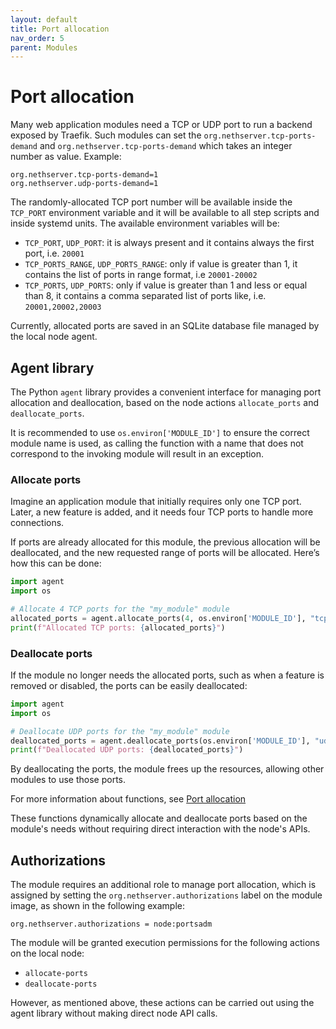 ```yaml
---
layout: default
title: Port allocation
nav_order: 5
parent: Modules
---
```


# Port allocation

Many web application modules need a TCP or UDP port to run a backend exposed by Traefik.
Such modules can set the `org.nethserver.tcp-ports-demand` and `org.nethserver.tcp-ports-demand` which takes an integer number as value.
Example:
```
org.nethserver.tcp-ports-demand=1
org.nethserver.udp-ports-demand=1
```

The randomly-allocated TCP port number will be available inside the `TCP_PORT` environment variable and it will be
available to all step scripts and inside systemd units.
The available environment variables will be:
- `TCP_PORT`, `UDP_PORT`: it is always present and it contains always the first port, i.e. `20001`
- `TCP_PORTS_RANGE`, `UDP_PORTS_RANGE`: only if value is greater than 1, it contains the list of ports in range format,
  i.e `20001-20002`
- `TCP_PORTS`, `UDP_PORTS`: only if value is greater than 1 and less or equal than 8, it contains a comma separated list of
  ports like, i.e. `20001,20002,20003`

Currently, allocated ports are saved in an SQLite database file managed by the local node agent.

## Agent library

The Python `agent` library provides a convenient interface for managing port allocation and deallocation, based on the node actions `allocate_ports` and `deallocate_ports`.

It is recommended to use `os.environ['MODULE_ID']` to ensure the correct module name is used, as calling the function with a name that does not correspond to the invoking module will result in an exception.

### Allocate ports

Imagine an application module that initially requires only one TCP port. Later, a new feature is added, and it needs four TCP ports to handle more connections.

If ports are already allocated for this module, the previous allocation will be deallocated, and the new requested range of ports will be allocated. Here’s how this can be done:

```python
import agent
import os

# Allocate 4 TCP ports for the "my_module" module
allocated_ports = agent.allocate_ports(4, os.environ['MODULE_ID'], "tcp")
print(f"Allocated TCP ports: {allocated_ports}")
```

### Deallocate ports

If the module no longer needs the allocated ports, such as when a feature is removed or disabled, the ports can be easily deallocated:

```python
import agent
import os

# Deallocate UDP ports for the "my_module" module
deallocated_ports = agent.deallocate_ports(os.environ['MODULE_ID'], "udp")
print(f"Deallocated UDP ports: {deallocated_ports}")
```
By deallocating the ports, the module frees up the resources, allowing other modules to use those ports.

For more information about functions, see [Port allocation](../../core/port_allocation)

These functions dynamically allocate and deallocate ports based on the module's needs without requiring direct interaction with the node's APIs.

## Authorizations

The module requires an additional role to manage port allocation, which is assigned by setting the `org.nethserver.authorizations` label on the module image, as shown in the following example:

```
org.nethserver.authorizations = node:portsadm
```
The module will be granted execution permissions for the following actions on the local node:
- `allocate-ports`
- `deallocate-ports`

However, as mentioned above, these actions can be carried out using the agent library without making direct node API calls.
